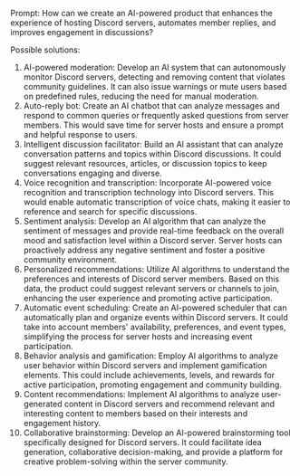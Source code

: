 Prompt:
How can we create an AI-powered product that enhances the experience of hosting Discord servers, automates member replies, and improves engagement in discussions?

Possible solutions:
1. AI-powered moderation: Develop an AI system that can autonomously monitor Discord servers, detecting and removing content that violates community guidelines. It can also issue warnings or mute users based on predefined rules, reducing the need for manual moderation.
2. Auto-reply bot: Create an AI chatbot that can analyze messages and respond to common queries or frequently asked questions from server members. This would save time for server hosts and ensure a prompt and helpful response to users.
3. Intelligent discussion facilitator: Build an AI assistant that can analyze conversation patterns and topics within Discord discussions. It could suggest relevant resources, articles, or discussion topics to keep conversations engaging and diverse.
4. Voice recognition and transcription: Incorporate AI-powered voice recognition and transcription technology into Discord servers. This would enable automatic transcription of voice chats, making it easier to reference and search for specific discussions.
5. Sentiment analysis: Develop an AI algorithm that can analyze the sentiment of messages and provide real-time feedback on the overall mood and satisfaction level within a Discord server. Server hosts can proactively address any negative sentiment and foster a positive community environment.
6. Personalized recommendations: Utilize AI algorithms to understand the preferences and interests of Discord server members. Based on this data, the product could suggest relevant servers or channels to join, enhancing the user experience and promoting active participation.
7. Automatic event scheduling: Create an AI-powered scheduler that can automatically plan and organize events within Discord servers. It could take into account members' availability, preferences, and event types, simplifying the process for server hosts and increasing event participation.
8. Behavior analysis and gamification: Employ AI algorithms to analyze user behavior within Discord servers and implement gamification elements. This could include achievements, levels, and rewards for active participation, promoting engagement and community building.
9. Content recommendations: Implement AI algorithms to analyze user-generated content in Discord servers and recommend relevant and interesting content to members based on their interests and engagement history.
10. Collaborative brainstorming: Develop an AI-powered brainstorming tool specifically designed for Discord servers. It could facilitate idea generation, collaborative decision-making, and provide a platform for creative problem-solving within the server community.